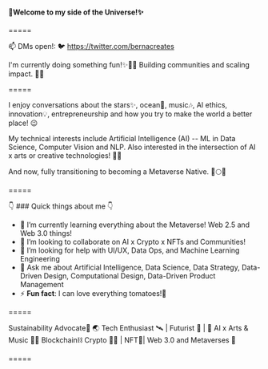 #### 👋Welcome to my side of the Universe!✨
=====

📫 DMs open!: 🐦 https://twitter.com/bernacreates

I'm currently doing something fun!✨🤯🦄
Building communities and scaling impact. 🚀🌌

=====
 
I enjoy conversations about the stars✨, ocean🌊, music🎶, AI ethics, innovation💡, entrepreneurship and how you try to make the world a better place! 😉
 
My technical interests include Artificial Intelligence (AI) -- ML in Data Science, Computer Vision and NLP. 
Also interested in the intersection of AI x arts or creative technologies! 🎨🎼

And now, fully transitioning to becoming a Metaverse Native. 🚀🌕🌌

=====

👇 ### Quick things about me 👇

- 🌱 I’m currently learning everything about the Metaverse! Web 2.5 and Web 3.0 things! 
- 👯 I’m looking to collaborate on AI x Crypto x NFTs and Communities!
- 🤔 I’m looking for help with UI/UX, Data Ops, and Machine Learning Engineering
- 💬 Ask me about Artificial Intelligence, Data Science, Data Strategy, Data-Driven Design, Computational Design, Data-Driven Product Management
- ⚡ **Fun fact**: I can love everything tomatoes!🍝

=====

Sustainability Advocate🌊 🌏
Tech Enthusiast 🛰️ | Futurist 🚀 | 🤖 AI x Arts & Music 🎨🎼
Blockchain⛓ Crypto 💠🙌 | NFT🎨| Web 3.0 and Metaverses 🌌

=====
